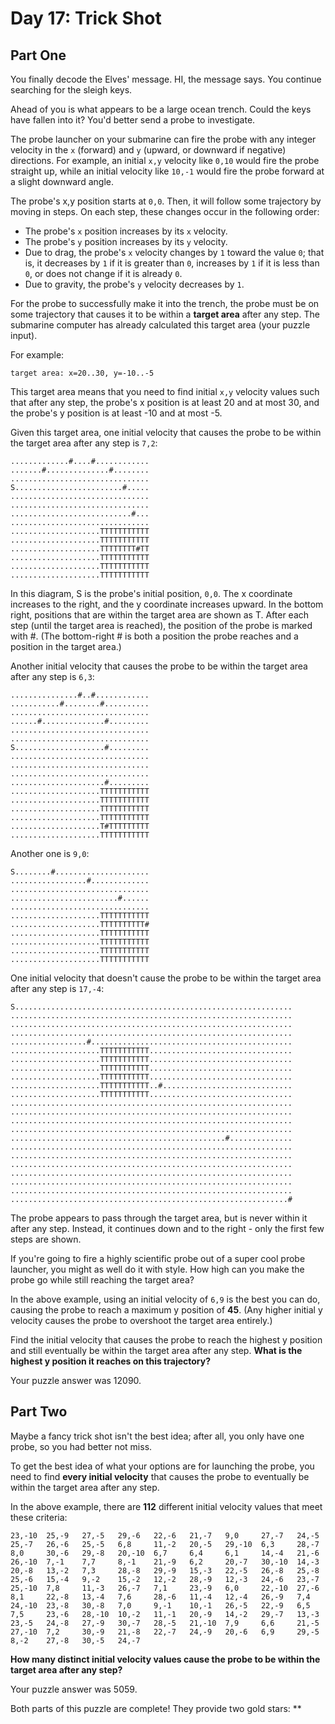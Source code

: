 # Day 17: Trick Shot

## Part One

You finally decode the Elves' message. HI, the message says. You continue
searching for the sleigh keys.

Ahead of you is what appears to be a large ocean trench. Could the keys have
fallen into it? You'd better send a probe to investigate.

The probe launcher on your submarine can fire the probe with any integer
velocity in the `x` (forward) and `y` (upward, or downward if negative)
directions. For example, an initial `x,y` velocity like `0,10` would fire the
probe straight up, while an initial velocity like `10,-1` would fire the probe
forward at a slight downward angle.

The probe's x,y position starts at `0,0`. Then, it will follow some trajectory
by moving in steps. On each step, these changes occur in the following order:

- The probe's `x` position increases by its `x` velocity.
- The probe's `y` position increases by its `y` velocity.
- Due to drag, the probe's `x` velocity changes by `1` toward the value `0`;
  that is, it decreases by `1` if it is greater than `0`, increases by `1` if it
  is less than `0`, or does not change if it is already `0`.
- Due to gravity, the probe's `y` velocity decreases by `1`.

For the probe to successfully make it into the trench, the probe must be on some
trajectory that causes it to be within a **target area** after any step. The
submarine computer has already calculated this target area (your puzzle input).

For example:

`target area: x=20..30, y=-10..-5`

This target area means that you need to find initial `x,y` velocity values such
that after any step, the probe's x position is at least 20 and at most 30, and
the probe's y position is at least -10 and at most -5.

Given this target area, one initial velocity that causes the probe to be within
the target area after any step is `7,2`:

```
.............#....#............
.......#..............#........
...............................
S........................#.....
...............................
...............................
...........................#...
...............................
....................TTTTTTTTTTT
....................TTTTTTTTTTT
....................TTTTTTTT#TT
....................TTTTTTTTTTT
....................TTTTTTTTTTT
....................TTTTTTTTTTT
```

In this diagram, S is the probe's initial position, `0,0`. The x coordinate
increases to the right, and the y coordinate increases upward. In the bottom
right, positions that are within the target area are shown as T. After each
step (until the target area is reached), the position of the probe is marked
with #. (The bottom-right # is both a position the probe reaches and a position
in the target area.)

Another initial velocity that causes the probe to be within the target area
after any step is `6,3`:

```
...............#..#............
...........#........#..........
...............................
......#..............#.........
...............................
...............................
S....................#.........
...............................
...............................
...............................
.....................#.........
....................TTTTTTTTTTT
....................TTTTTTTTTTT
....................TTTTTTTTTTT
....................TTTTTTTTTTT
....................T#TTTTTTTTT
....................TTTTTTTTTTT
```

Another one is `9,0`:

```
S........#.....................
.................#.............
...............................
........................#......
...............................
....................TTTTTTTTTTT
....................TTTTTTTTTT#
....................TTTTTTTTTTT
....................TTTTTTTTTTT
....................TTTTTTTTTTT
....................TTTTTTTTTTT
```

One initial velocity that doesn't cause the probe to be within the target area
after any step is `17,-4`:

```
S..............................................................
...............................................................
...............................................................
...............................................................
.................#.............................................
....................TTTTTTTTTTT................................
....................TTTTTTTTTTT................................
....................TTTTTTTTTTT................................
....................TTTTTTTTTTT................................
....................TTTTTTTTTTT..#.............................
....................TTTTTTTTTTT................................
...............................................................
...............................................................
...............................................................
...............................................................
................................................#..............
...............................................................
...............................................................
...............................................................
...............................................................
...............................................................
...............................................................
..............................................................#
```

The probe appears to pass through the target area, but is never within it after
any step. Instead, it continues down and to the right - only the first few steps
are shown.

If you're going to fire a highly scientific probe out of a super cool probe
launcher, you might as well do it with style. How high can you make the probe go
while still reaching the target area?

In the above example, using an initial velocity of `6,9` is the best you can do,
causing the probe to reach a maximum y position of **45**. (Any higher initial y
velocity causes the probe to overshoot the target area entirely.)

Find the initial velocity that causes the probe to reach the highest y position
and still eventually be within the target area after any step. **What is the
highest y position it reaches on this trajectory?**

Your puzzle answer was 12090.

## Part Two

Maybe a fancy trick shot isn't the best idea; after all, you only have one
probe, so you had better not miss.

To get the best idea of what your options are for launching the probe, you need
to find **every initial velocity** that causes the probe to eventually be within
the target area after any step.

In the above example, there are **112** different initial velocity values that
meet these criteria:

```
23,-10  25,-9   27,-5   29,-6   22,-6   21,-7   9,0     27,-7   24,-5
25,-7   26,-6   25,-5   6,8     11,-2   20,-5   29,-10  6,3     28,-7
8,0     30,-6   29,-8   20,-10  6,7     6,4     6,1     14,-4   21,-6
26,-10  7,-1    7,7     8,-1    21,-9   6,2     20,-7   30,-10  14,-3
20,-8   13,-2   7,3     28,-8   29,-9   15,-3   22,-5   26,-8   25,-8
25,-6   15,-4   9,-2    15,-2   12,-2   28,-9   12,-3   24,-6   23,-7
25,-10  7,8     11,-3   26,-7   7,1     23,-9   6,0     22,-10  27,-6
8,1     22,-8   13,-4   7,6     28,-6   11,-4   12,-4   26,-9   7,4
24,-10  23,-8   30,-8   7,0     9,-1    10,-1   26,-5   22,-9   6,5
7,5     23,-6   28,-10  10,-2   11,-1   20,-9   14,-2   29,-7   13,-3
23,-5   24,-8   27,-9   30,-7   28,-5   21,-10  7,9     6,6     21,-5
27,-10  7,2     30,-9   21,-8   22,-7   24,-9   20,-6   6,9     29,-5
8,-2    27,-8   30,-5   24,-7
```

**How many distinct initial velocity values cause the probe to be within the
target area after any step?**

Your puzzle answer was 5059.

Both parts of this puzzle are complete! They provide two gold stars: **